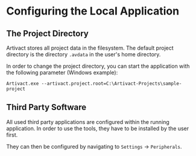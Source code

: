 # Configuring the Local Application

## The Project Directory

Artivact stores all project data in the filesystem.
The default project directory is the directory ```.avdata``` in the user's home directory.

In order to change the project directory, you can start the application with the following parameter (Windows example):

``
Artivact.exe --artivact.project.root=C:\Artivact-Projects\sample-project
``

## Third Party Software

All used third party applications are configured within the running application. 
In order to use the tools, they have to be installed by the user first.

They can then be configured by navigating to ``Settings`` -> ``Peripherals``.